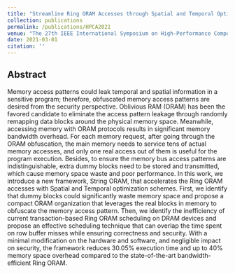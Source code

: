 ```yaml
---
title: "Streamline Ring ORAM Accesses through Spatial and Temporal Optimization"
collection: publications
permalink: /publications/HPCA2021
venue: "The 27th IEEE International Symposium on High-Performance Computer Architecture (HPCA2021)"
date: 2021-03-01
citation: ''
---
```


## Abstract

Memory access patterns could leak temporal and spatial information in a sensitive program; therefore, obfuscated memory access patterns are desired from the security perspective. Oblivious RAM (ORAM) has been the favored candidate to eliminate the access pattern leakage through randomly remapping data blocks around the physical memory space. Meanwhile, accessing memory with ORAM protocols results in significant memory bandwidth overhead. For each memory request, after going through the ORAM obfuscation, the main memory needs to service tens of actual memory accesses, and only one real access out of them is useful for the program execution. Besides, to ensure the memory bus access patterns are indistinguishable, extra dummy blocks need to be stored and transmitted, which cause memory space waste and poor performance. In this work, we introduce a new framework, String ORAM, that accelerates the Ring ORAM accesses with Spatial and Temporal optimization schemes. First, we identify that dummy blocks could significantly waste memory space and propose a compact ORAM organization that leverages the real blocks in memory to obfuscate the memory access pattern. Then, we identify the inefficiency of current transaction-based Ring ORAM scheduling on DRAM devices and propose an effective scheduling technique that can overlap the time spent on row buffer misses while ensuring correctness and security. With a minimal modification on the hardware and software, and negligible impact on security, the framework reduces 30.05% execution time and up to 40% memory space overhead compared to the state-of-the-art bandwidth-efficient Ring ORAM.